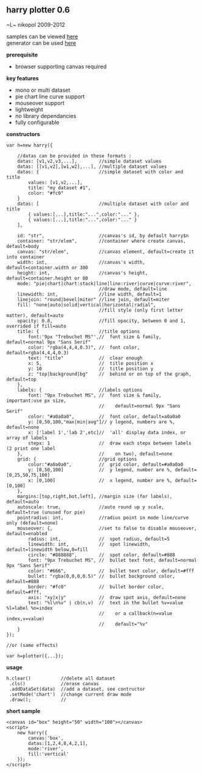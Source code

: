 harry plotter 0.6
-----------------
~L~ nikopol 2009-2012

samples can be viewed [here](http://nikopol.github.com/Harry-Plotter/)  
generator can be used [here](http://nikopol.github.com/Harry-Plotter/generator.html)

**prerequisite**

  - browser supporting canvas required

**key features**

  - mono or multi dataset
  - pie chart line curve support
  - mouseover support
  - lightweight
  - no library dependancies
  - fully configurable

**constructors**

	var h=new harry({

		//datas can be provided in these formats :
		datas: [v1,v2,v3,...],        //simple dataset values
		datas: [[v1,v2],[w1,w2],...], //multiple dataset values
		datas: {                      //simple dataset with color and title
			values: [v1,v2,...],
			title: "my dataset #1",
			color: "#fc0"
		}
		datas: [                      //multiple dataset with color and title
			{ values:[...],title:"...",color:"..." },
			{ values:[...],title:"...",color:"..." }
		],

		id: "str",                    //canvas's id, by default harry$n
		container: "str/elem",	      //container where create canvas, default=body
		canvas: "str/elem",           //canvas element, default=create it into container
		width: int,                   //canvas's width, default=container.width or 300
		height: int,                  //canvas's height, default=container.height or 80
		mode: "pie|chart|chart:stack|line|line:river|curve|curve:river",
		                              //draw mode, default=line
		linewidth: int,               //line width, default=1
		linejoin: "round|bevel|miter" //line join, default=miter
		fill: "none|auto|solid|vertical|horizontal|radial", 
		                              //fill style (only first letter matter), default=auto
		opacity: 0.8,                 //fill opacity, between 0 and 1, overrided if fill=auto
		title: {                      //title options
			font:'9px "Trebuchet MS"',//  font size & family, default=normal 9px "Sans Serif"
			color: "rgba(4,4,4,0.3)", //  font color, default=rgba(4,4,4,0.3)
			text: "title"             //  clear enough
			x: 5,                     //  title position x
			y: 10                     //  title position y
			z: "top|background|bg"    //  behind or on top of the graph, default=top
		},
		labels: {                     //labels options
			font: "9px Trebuchet MS", //  font size & family, important:use px size,
			                          //    default=normal 9px "Sans Serif"
			color: "#a0a0a0",         //  font color, default=a0a0a0
			y: [0,50,100,"max|min|avg"]// y legend, numbers are %, default=none
			x: ['label 1','lab 2',etc]//  'all' display data index, or array of labels
			stepx: 1                  //  draw each stepx between labels (2 print one label
		},                            //    on two), default=none
		grid: {                       //grid options
			color:"#a0a0a0",          //  grid color, default=#a0a0a0
			y: [0,50,100]             //  y legend, number are %, default=[0,25,50,75,100]
			x: [0,100]                //  x legend, number are %, default=[0,100]
		},
		margins:[top,right,bot,left], //margin size (for labels), default=auto
		autoscale: true,              //auto round up y scale, default=true (unused for pie)
		pointradius: int,             //radius point in mode line/curve only (default=none)
		mouseover: {,                 //set to false to disable mouseover, default=enabled
			radius: int,              //  spot radius, default=5
			linewidth: int,           //  spot linewidth, default=linewidth below,0=fill
			circle: "#888888",        //  spot color, default=#888
			font: "9px Trebuchet MS", //  bullet text font, default=normal 9px "Sans Serif"
			color: "#666",            //  bullet text color, default=#fff
			bullet: "rgba(0,0,0,0.5)" //  bullet background color, default=#888
			border: "#fc0"            //  bullet border color, default=#fff,
			axis: "xy|x|y"            //  draw spot axis, default=none
			text: "%l\n%v" | cb(n,v)  //  text in the bullet %v=value %l=label %n=index
			                          //    or a callback(n=value index,v=value)
			                          //    default="%v"
		}
	});

	//or (same effects)

	var h=plotter({...});

**usage**

	h.clear()           //delete all dataset
	 .cls()             //erase canvas
	 .addDataSet(data)  //add a dataset, see contructor
	 .setMode('chart')  //change current draw mode
	 .draw();           //

**short sample**

	<canvas id="box" height="50" width="100"></canvas>
	<script>
		new harry({
			canvas:'box',
			datas:[1,2,4,8,4,2,1],
			mode:'river',
			fill:'vertical'
		});
	</script>
